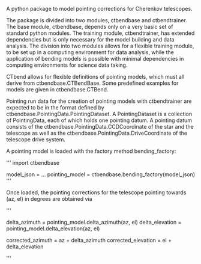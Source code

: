 A python package to model pointing corrections for Cherenkov telescopes.

The package is divided into two modules, ctbendbase and ctbendtrainer. 
The base module, ctbendbase, depends only on a very basic set of standard python modules. The training module, ctbendtrainer, has extended dependencies but 
is only necessary for the model building and data analysis. The division into two modules allows for a flexible training module, to be set up in a computing environment for data analysis,
while the application of bending models is possible with minimal dependencies in computing environments for science data taking.

CTbend allows for flexible definitions of pointing models, which must all derive from ctbendbase.CTBendBase. Some predefined examples for models are given in ctbendbase.CTBend.

Pointing run data for the creation of pointing models with ctbendtrainer are expected to be in the format defined by ctbendbase.PointingData.PointingDataset. 
A PointingDataset is a collection of PointingData, each of which holds one pointing datum. 
A pointing datum consists of the ctbendbase.PointingData.CCDCoordinate of the star and the telescope as well as the ctbendbase.PointingData.DriveCoordinate of the telescope drive system.

A pointing model is loaded with the factory method bending_factory:

'''
import ctbendbase

model_json = ...
pointing_model = ctbendbase.bending_factory(model_json)
'''

Once loaded, the pointing corrections for the telescope pointing towards (az, el) in degrees are obtained via

'''

delta_azimuth = pointing_model.delta_azimuth(az, el)
delta_elevation = pointing_model.delta_elevation(az, el)

corrected_azimuth = az + delta_azimuth
corrected_elevation = el + delta_elevation

'''
